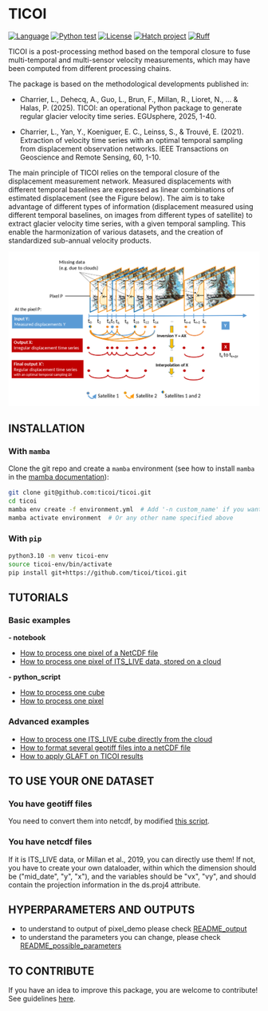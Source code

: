 # TICOI

[![Language](https://img.shields.io/badge/python-3.10%2B-blue.svg?style=flat-square)](https://www.python.org/)
[![Python test](https://github.com/ticoi/ticoi/actions/workflows/python-app.yml/badge.svg?branch=main)](https://github.com/ticoi/ticoi/actions/workflows/python-app.yml)
[![License](https://img.shields.io/badge/license-GPLv3+-blue.svg?style=flat-square)](https://github.com/ticoi/ticoi/blob/main/LICENSE)
[![Hatch project](https://img.shields.io/badge/%F0%9F%A5%9A-Hatch-4051b5.svg)](https://github.com/pypa/hatch)
[![Ruff](https://img.shields.io/endpoint?url=https://raw.githubusercontent.com/astral-sh/ruff/main/assets/badge/v2.json)](https://github.com/astral-sh/ruff)

TICOI is a post-processing method based on the temporal closure to fuse multi-temporal and multi-sensor velocity measurements,
which may have been computed from different processing chains.

The package is based on the methodological developments published in:

- Charrier, L., Dehecq, A., Guo, L., Brun, F., Millan, R., Lioret, N., ... & Halas, P. (2025). TICOI: an operational
Python package to generate regular glacier velocity time series. EGUsphere, 2025, 1-40.

- Charrier, L., Yan, Y., Koeniguer, E. C., Leinss, S., & Trouvé, E. (2021). Extraction of velocity time series with an
optimal temporal sampling from displacement observation networks. IEEE Transactions on Geoscience and Remote Sensing,
60, 1-10.

The main principle of TICOI relies on the temporal closure of the displacement measurement network.
Measured displacements with different temporal baselines are expressed as linear combinations of estimated
displacement (see the Figure below).
The aim is to take advantage of different types of information (displacement measured using different temporal
baselines,
on images from different types of satellite) to extract glacier velocity time series, with a given temporal sampling.
This enable the
harmonization of various datasets, and the creation of standardized sub-annual velocity products.

<p align="center">
  <img src="examples/image/Temporal_closure.png" alt="Temporal_closure" width="800"/>
</p>

## INSTALLATION

### With `mamba`

Clone the git repo and create a `mamba` environment (see how to install `mamba` in
the [mamba documentation](https://mamba.readthedocs.io/en/latest/)):

```bash
git clone git@github.com:ticoi/ticoi.git
cd ticoi
mamba env create -f environment.yml  # Add '-n custom_name' if you want.
mamba activate environment  # Or any other name specified above
```

### With `pip`

```bash
python3.10 -m venv ticoi-env
source ticoi-env/bin/activate
pip install git+https://github.com/ticoi/ticoi.git
```

## TUTORIALS

### Basic examples

**- notebook**

* [How to process one pixel of a NetCDF file](examples/basic/notebook/pixel_demo_local_ncdata.ipynb)
* [How to process one pixel of ITS_LIVE data, stored on a cloud](examples/basic/notebook/pixel_demo_its_live_on_cloud.ipynb)

**- python_script**

* [How to process one cube](examples/basic/python_script/cube_ticoi_demo.py)
* [How to process one pixel](examples/basic/python_script/pixel_ticoi_demo.py)

### Advanced examples

* [How to process one ITS_LIVE cube directly from the cloud](/examples/advanced/cube_ticoi_demo_its_live.py)
* [How to format several geotiff files into a netCDF file](examples/advanced/cube_prep_from_geotiff.py)
* [How to apply GLAFT on TICOI results](examples/advanced/glaft_for_ticoi_results.py)

## TO USE YOUR ONE DATASET

### You have geotiff files

You need to convert them into netcdf, by
modified [this script](examples/advanced/cube_prep_from_geotiff.py).

### You have netcdf files

If it is ITS_LIVE data, or Millan et al., 2019, you can directly use them!
If not, you have to create your own dataloader, within which the dimension should be ("mid_date", "y", "x"), and the
variables should be "vx", "vy", and should contain the projection information in the ds.proj4 attribute.

## HYPERPARAMETERS AND OUTPUTS

* to understand to output of pixel_demo please
  check [README_output](README_output.md)
* to understand the parameters you can change, please
  check [README_possible_parameters](README_possible_parameters.md)


## TO CONTRIBUTE

If you have an idea to improve this package, you are welcome to contribute! See guidelines [here](CONTRIBUTING.md). 

[packaging guide]: https://packaging.python.org

[distribution tutorial]: https://packaging.python.org/tutorials/packaging-projects/

[src]: https://github.com/pypa/sampleproject

[rst]: http://docutils.sourceforge.net/rst.html

[md]: https://tools.ietf.org/html/rfc7764#section-3.5 "CommonMark variant"

[md use]: https://packaging.python.org/specifications/core-metadata/#description-content-type-optional
